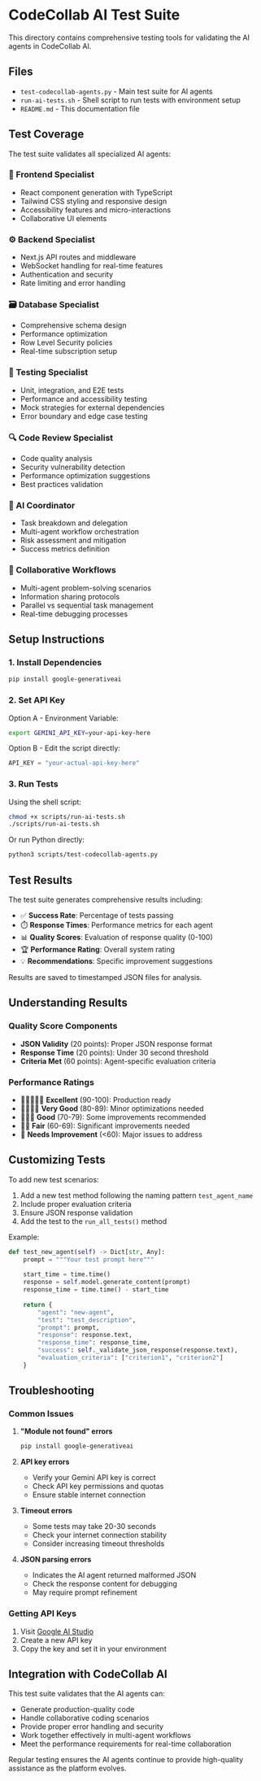 # CodeCollab AI Test Suite

This directory contains comprehensive testing tools for validating the AI agents in CodeCollab AI.

## Files

- `test-codecollab-agents.py` - Main test suite for AI agents
- `run-ai-tests.sh` - Shell script to run tests with environment setup
- `README.md` - This documentation file

## Test Coverage

The test suite validates all specialized AI agents:

### 🎨 Frontend Specialist
- React component generation with TypeScript
- Tailwind CSS styling and responsive design
- Accessibility features and micro-interactions
- Collaborative UI elements

### ⚙️ Backend Specialist  
- Next.js API routes and middleware
- WebSocket handling for real-time features
- Authentication and security
- Rate limiting and error handling

### 🗃️ Database Specialist
- Comprehensive schema design
- Performance optimization
- Row Level Security policies
- Real-time subscription setup

### 🧪 Testing Specialist
- Unit, integration, and E2E tests
- Performance and accessibility testing
- Mock strategies for external dependencies
- Error boundary and edge case testing

### 🔍 Code Review Specialist
- Code quality analysis
- Security vulnerability detection
- Performance optimization suggestions
- Best practices validation

### 🎯 AI Coordinator
- Task breakdown and delegation
- Multi-agent workflow orchestration
- Risk assessment and mitigation
- Success metrics definition

### 🤝 Collaborative Workflows
- Multi-agent problem-solving scenarios
- Information sharing protocols
- Parallel vs sequential task management
- Real-time debugging processes

## Setup Instructions

### 1. Install Dependencies

```bash
pip install google-generativeai
```

### 2. Set API Key

Option A - Environment Variable:
```bash
export GEMINI_API_KEY=your-api-key-here
```

Option B - Edit the script directly:
```python
API_KEY = "your-actual-api-key-here"
```

### 3. Run Tests

Using the shell script:
```bash
chmod +x scripts/run-ai-tests.sh
./scripts/run-ai-tests.sh
```

Or run Python directly:
```bash
python3 scripts/test-codecollab-agents.py
```

## Test Results

The test suite generates comprehensive results including:

- ✅ **Success Rate**: Percentage of tests passing
- ⏱️ **Response Times**: Performance metrics for each agent  
- 📊 **Quality Scores**: Evaluation of response quality (0-100)
- 🏆 **Performance Rating**: Overall system rating
- 💡 **Recommendations**: Specific improvement suggestions

Results are saved to timestamped JSON files for analysis.

## Understanding Results

### Quality Score Components
- **JSON Validity** (20 points): Proper JSON response format
- **Response Time** (20 points): Under 30 second threshold
- **Criteria Met** (60 points): Agent-specific evaluation criteria

### Performance Ratings
- 🌟🌟🌟🌟🌟 **Excellent** (90-100): Production ready
- 🌟🌟🌟🌟 **Very Good** (80-89): Minor optimizations needed
- 🌟🌟🌟 **Good** (70-79): Some improvements recommended
- 🌟🌟 **Fair** (60-69): Significant improvements needed
- 🌟 **Needs Improvement** (<60): Major issues to address

## Customizing Tests

To add new test scenarios:

1. Add a new test method following the naming pattern `test_agent_name`
2. Include proper evaluation criteria
3. Ensure JSON response validation
4. Add the test to the `run_all_tests()` method

Example:
```python
def test_new_agent(self) -> Dict[str, Any]:
    prompt = """Your test prompt here"""
    
    start_time = time.time()
    response = self.model.generate_content(prompt)
    response_time = time.time() - start_time
    
    return {
        "agent": "new-agent",
        "test": "test_description",
        "prompt": prompt,
        "response": response.text,
        "response_time": response_time,
        "success": self._validate_json_response(response.text),
        "evaluation_criteria": ["criterion1", "criterion2"]
    }
```

## Troubleshooting

### Common Issues

1. **"Module not found" errors**
   ```bash
   pip install google-generativeai
   ```

2. **API key errors**
   - Verify your Gemini API key is correct
   - Check API key permissions and quotas
   - Ensure stable internet connection

3. **Timeout errors**
   - Some tests may take 20-30 seconds
   - Check your internet connection stability
   - Consider increasing timeout thresholds

4. **JSON parsing errors**
   - Indicates the AI agent returned malformed JSON
   - Check the response content for debugging
   - May require prompt refinement

### Getting API Keys

1. Visit [Google AI Studio](https://makersuite.google.com)
2. Create a new API key
3. Copy the key and set it in your environment

## Integration with CodeCollab AI

This test suite validates that the AI agents can:

- Generate production-quality code
- Handle collaborative coding scenarios  
- Provide proper error handling and security
- Work together effectively in multi-agent workflows
- Meet the performance requirements for real-time collaboration

Regular testing ensures the AI agents continue to provide high-quality assistance as the platform evolves.